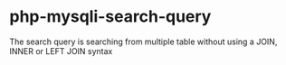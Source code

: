 # php-mysqli-search-query
The search query is searching from multiple table without using a JOIN, INNER or LEFT JOIN syntax
